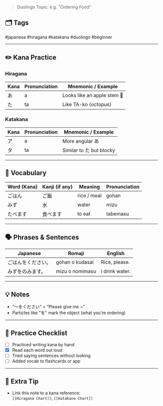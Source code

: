 

> Duolingo Topic: e.g. "Ordering Food"

## 🗂️ Tags  

#japanese #hiragana #katakana #duolingo #beginner

---

## ✏️ Kana Practice

### Hiragana
| Kana | Pronunciation | Mnemonic / Example |
|------|----------------|---------------------|
| あ   | a              | Looks like an apple stem 🍎 |
| た   | ta             | Like TA-ko (octopus) |

### Katakana
| Kana | Pronunciation | Mnemonic / Example      |
| ---- | ------------- | ----------------------- |
| ア    | a             | More angular あ          |
| タ    | ta            | Similar to た but blocky |

---

## 🍣 Vocabulary

| Word (Kana) | Kanji (if any) | Meaning | Pronunciation |
|-------------|----------------|---------|----------------|
| ごはん       | ご飯           | rice / meal | gohan |
| みず         | 水             | water        | mizu |
| たべます     | 食べます       | to eat       | tabemasu |

---

## 🗣️ Phrases & Sentences

| Japanese | Romaji | English |
|----------|--------|---------|
| ごはんをください。 | gohan o kudasai | Rice, please. |
| みずをのみます。 | mizu o nomimasu | I drink water. |

---

## 💡 Notes

- “～をください” = “Please give me ~”  
- Particles like "を" mark the object (what you're ordering)

---

## 🔁 Practice Checklist

- [ ] Practiced writing kana by hand  
- [x] Read each word out loud  
- [ ] Tried saying sentences without looking  
- [ ] Added vocab to flashcards or app  

---

## 📌 Extra Tip

- Link this note to a kana reference:  
  `[[Hiragana Chart]]`, `[[Katakana Chart]]`